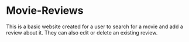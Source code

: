 # Movie-Reviews
This is a basic website created for a user to search for a movie and add a review about it. They can also edit or delete an existing review.
